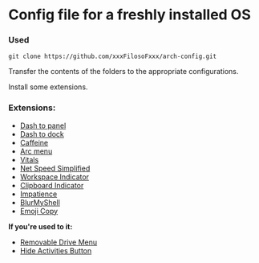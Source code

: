 # Config file for a freshly installed OS

### Used
`git clone https://github.com/xxxFilosoFxxx/arch-config.git`

Transfer the contents of the folders to the appropriate configurations.

Install some extensions.

### Extensions:
- [Dash to panel](https://extensions.gnome.org/extension/1160/dash-to-panel/)
- [Dash to dock](https://extensions.gnome.org/extension/307/dash-to-dock/)
- [Caffeine](https://extensions.gnome.org/extension/517/caffeine/)
- [Arc menu](https://extensions.gnome.org/extension/3628/arcmenu/)
- [Vitals](https://extensions.gnome.org/extension/1460/vitals/)
- [Net Speed Simplified](https://extensions.gnome.org/extension/3724/net-speed-simplified/)
- [Workspace Indicator](https://extensions.gnome.org/extension/21/workspace-indicator/)
- [Clipboard Indicator](https://extensions.gnome.org/extension/779/clipboard-indicator/)
- [Impatience](https://extensions.gnome.org/extension/277/impatience/)
- [BlurMyShell](https://extensions.gnome.org/extension/3193/blur-my-shell/)
- [Emoji Copy](https://extensions.gnome.org/extension/6242/emoji-copy/)

**If you're used to it:**
- [Removable Drive Menu](https://extensions.gnome.org/extension/7/removable-drive-menu/)
- [Hide Activities Button](https://extensions.gnome.org/extension/744/hide-activities-button/)

